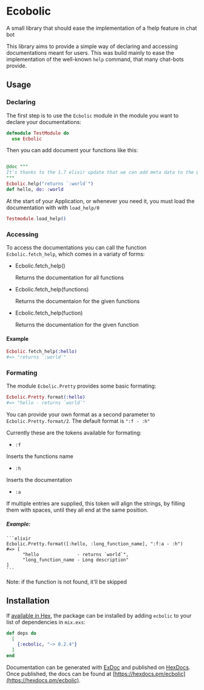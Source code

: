 # Ecobolic

A small library that should ease the implementation of a !help feature in chat bot

This library aims to provide a simple way of declaring and accessing 
documentations meant for users. This was build mainly to ease the implementation 
of the well-known `help` command, that many chat-bots provide.

## Usage

### Declaring 

The first step is to use the `Ecbolic` module in the module you want to
declare your documentations:

```elixir
defmodule TestModule do
  use Ecbolic
```

Then you can add document your functions like this:

```elixir

@doc """
It's thanks to the 1.7 elixir update that we can add meta data to the @doc annotation
"""
Ecbolic.help("returns `:world`")
def hello, do: :world
```

At the start of your Application, or whenever you need it, you must load the documentation with with `load_help/0`

```elixir
Testmodule.load_help()
```

### Accessing
To access the documentations you can call the function `Ecbolic.fetch_help`, which comes in a variaty of forms:

  -  Ecbolic.fetch_help()
  
     Returns the documentation for all functions
  -  Ecbolic.fetch_help(functions)
  
     Returns the documentaion for the given functions 
  -  Ecbolic.fetch_help(fuction)
  
     Returns the documentation for the given function

#### Example

```elixir
Ecbolic.fetch_help(:hello)
#=> "returns `:world`"
```

### Formating

The module `Ecbolic.Pretty` provides some basic formating:

```elixir
Ecbolic.Pretty.format(:hello)
#=> "hello - returns `world`"
```

You can provide your own format as a second parameter to `Ecbolic.Pretty.format/2`.
The default format is `":f - :h"`

Currently these are the tokens available for formating:

  - `:f` 
  
  Inserts the functions name
  - `:h` 
  
  Inserts the documentation
  - `:a` 
  
  If multiple entries are supplied, this token will align the strings, 
  by filling them with spaces, until they all end at the same position.

  ##### Example:
    ```elixir
    Ecbolic.Pretty.format([:hello, :long_function_name], ":f:a - :h")
    #=> [
          "hello              - returns `world`",
          "long_function_name - Long description"
    ]
    ```

  Note: if the function is not found, it'll be skipped

## Installation

If [available in Hex](https://hex.pm/docs/publish), the package can be installed
by adding `ecbolic` to your list of dependencies in `mix.exs`:

```elixir
def deps do
  [
    {:ecbolic, "~> 0.2.4"}
  ]
end
```

Documentation can be generated with [ExDoc](https://github.com/elixir-lang/ex_doc)
and published on [HexDocs](https://hexdocs.pm). Once published, the docs can
be found at [https://hexdocs.pm/ecbolic](https://hexdocs.pm/ecbolic).

